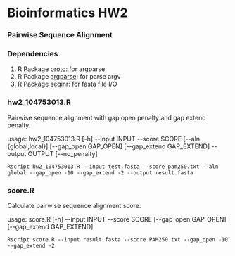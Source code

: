 # Bioinformatics HW2

### Pairwise Sequence Alignment

### Dependencies
1. R Package [proto](https://cran.r-project.org/web/packages/proto/index.html): for argparse
2. R Package [argparse](https://cran.r-project.org/web/packages/argparse/index.html): for parse argv
3. R Package [seqinr](https://cran.r-project.org/web/packages/seqinr/index.html): for fasta file I/O

### hw2_104753013.R

Pairwise sequence alignment with gap open penalty and gap extend penalty.

usage: hw2_104753013.R [-h] --input INPUT --score SCORE [--aln {global,local}]
                       [--gap_open GAP_OPEN] [--gap_extend GAP_EXTEND]
                       --output OUTPUT [--no_penalty]

```
Rscript hw2_104753013.R --input test.fasta --score pam250.txt --aln global --gap_open -10 --gap_extend -2 --output result.fasta
```

### score.R

Calculate pairwise sequence alignment score.

usage: score.R [-h] --input INPUT --score SCORE [--gap_open GAP_OPEN]
               [--gap_extend GAP_EXTEND]

```
Rscript score.R --input result.fasta --score PAM250.txt --gap_open -10 --gap_extend -2
```
